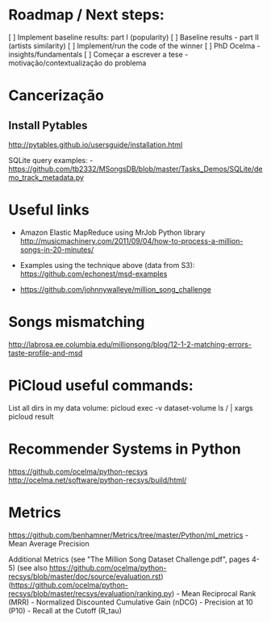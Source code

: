 Roadmap / Next steps:
=====================

[ ] Implement baseline results: part I (popularity)
[ ] Baseline results - part II (artists similarity)
[ ] Implement/run the code of the winner
[ ] PhD Ocelma - insights/fundamentals
[ ] Começar a escrever a tese - motivação/contextualização do problema


Cancerização
============

Install Pytables
----------------
http://pytables.github.io/usersguide/installation.html

SQLite query examples:
    - https://github.com/tb2332/MSongsDB/blob/master/Tasks_Demos/SQLite/demo_track_metadata.py


Useful links
============
- Amazon Elastic MapReduce using MrJob Python library
  http://musicmachinery.com/2011/09/04/how-to-process-a-million-songs-in-20-minutes/

- Examples using the technique above (data from S3):
  https://github.com/echonest/msd-examples

- https://github.com/johnnywalleye/million_song_challenge


Songs mismatching
=================
http://labrosa.ee.columbia.edu/millionsong/blog/12-1-2-matching-errors-taste-profile-and-msd


PiCloud useful commands:
========================
List all dirs in my data volume:
picloud exec -v dataset-volume ls / | xargs picloud result



Recommender Systems in Python
=============================

https://github.com/ocelma/python-recsys
http://ocelma.net/software/python-recsys/build/html/


Metrics
=======

https://github.com/benhamner/Metrics/tree/master/Python/ml_metrics
    - Mean Average Precision

Additional Metrics
(see "The Million Song Dataset Challenge.pdf", pages 4-5)
(see also https://github.com/ocelma/python-recsys/blob/master/doc/source/evaluation.rst)
(https://github.com/ocelma/python-recsys/blob/master/recsys/evaluation/ranking.py)
    - Mean Reciprocal Rank (MRR)
    - Normalized Discounted Cumulative Gain (nDCG)
    - Precision at 10 (P10)
    - Recall at the Cutoff (R_tau)
